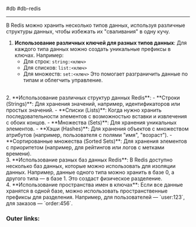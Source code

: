 #db #db-redis
 
---
В Redis можно хранить несколько типов данных, используя различные структуры данных, чтобы избежать их "сваливания" в одну кучу. 

1. **Использование различных ключей для разных типов данных**: Для каждого типа данных можно создать уникальные префиксы в ключах. Например:
    - Для строк: `string:<ключ>`
    - Для списков: `list:<ключ>`
    - Для множеств: `set:<ключ>` Это помогает разграничить данные по типам и облегчить управление.
<br>
2. **Использование различных структур данных Redis**:
    - **Строки (Strings)**: Для хранения значений, например, идентификаторов или простых значений.
    - **Списки (Lists)**: Когда нужно хранить последовательности элементов с возможностью вставки и извлечения с обоих концов.
    - **Множества (Sets)**: Для хранения уникальных элементов.
    - **Хэши (Hashes)**: Для хранения объектов с множеством атрибутов (например, пользователя с полями "имя", "возраст").
    - **Сортированные множества (Sorted Sets)**: Для хранения элементов с приоритетом (например, для рейтингов или логов с метками времени).
<br>
3. **Использование разных баз данных Redis**: В Redis доступно несколько баз данных, которые можно использовать для изоляции данных. Например, данные одного типа можно хранить в базе 0, а другого типа — в базе 1. Это создаст физическое разделение.
<br>
4. **Использование пространства имен в ключах**: Если все данные хранятся в одной базе, можно использовать пространственные префиксы для разделения. Например, для пользователей — `user:123`, для заказов — `order:456`.

### Outer links:

